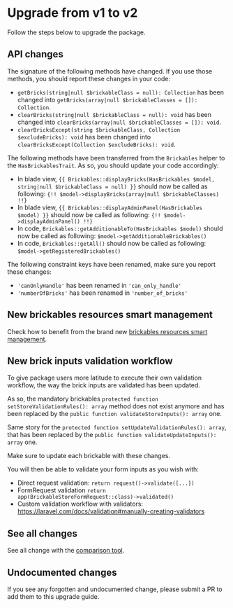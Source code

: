 # Upgrade from v1 to v2

Follow the steps below to upgrade the package.

## API changes

The signature of the following methods have changed. If you use those methods, you should report these changes in your code:
* `getBricks(string|null $brickableClass = null): Collection` has been changed into `getBricks(array|null $brickableClasses = []): Collection`.
* `clearBricks(string|null $brickableClass = null): void` has been changed into `clearBricks(array|null $brickableClasses = []): void`.
* `clearBricksExcept(string $brickableClass, Collection $excludeBricks): void` has been changed into `clearBricksExcept(Collection $excludeBricks): void`.

The following methods have been transferred from the `Brickables` helper to the `HasBrickablesTrait`. As so, you should update your code accordingly:
* In blade view, `{{ Brickables::displayBricks(HasBrickables $model, string|null $brickableClass = null) }}` should now be called as following: `{!! $model->displayBricks(array|null $brickableClasses) !!}`
* In blade view, `{{ Brickables::displayAdminPanel(HasBrickables $model) }}` should now be called as following: `{!! $model->displayAdminPanel() !!}`
* In code, `Brickables::getAdditionableTo(HasBrickables $model)` should now be called as following: `$model->getAdditionableBrickables()`
* In code, `Brickables::getAll()` should now be called as following: `$model->getRegisteredBrickables()`

The following constraint keys have been renamed, make sure you report these changes:
* `'canOnlyHandle'` has been renamed in `'can_only_handle'`
* `'numberOfBricks'` has been renamed in `'number_of_bricks'`

## New brickables resources smart management

Check how to benefit from the brand new [brickables resources smart management](../../README.md#define-brickable-css-and-js-resources).

## New brick inputs validation workflow

To give package users more latitude to execute their own validation workflow, the way the brick inputs are validated has been updated.

As so, the mandatory brickables `protected function setStoreValidationRules(): array` method does not exist anymore and has been replaced by the `public function validateStoreInputs(): array` one.

Same story for the `protected function setUpdateValidationRules(): array`, that has been replaced by the `public function validateUpdateInputs(): array` one.

Make sure to update each brickable with these changes.

You will then be able to validate your form inputs as you wish with:
* Direct request validation: `return request()->validate([...])`
* FormRequest validation `return app(BrickableStoreFormRequest::class)->validated()`
* Custom validation workflow with validators: https://laravel.com/docs/validation#manually-creating-validators

## See all changes

See all change with the [comparison tool](https://github.com/Okipa/laravel-brickables/compare/1.1.0...2.0.0).

## Undocumented changes

If you see any forgotten and undocumented change, please submit a PR to add them to this upgrade guide.
